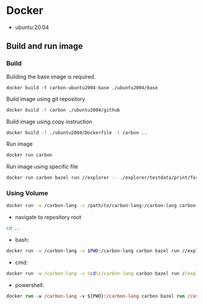 # Docker

<!--
Part of the Carbon Language project, under the Apache License v2.0 with LLVM
Exceptions. See /LICENSE for license information.
SPDX-License-Identifier: Apache-2.0 WITH LLVM-exception
-->
- ubuntu:20.04
## Build and run image
### Build
Building the base image is required.
```
docker build -t carbon-ubuntu2004-base ./ubuntu2004/base
```
Build image using git repository
```bash
docker build -t carbon ./ubuntu2004/github
```
Build image using copy instruction
```bash
docker build -f ./ubuntu2004/Dockerfile -t carbon ..
```
Run image
```bash
docker run carbon
```
Run image using specific file
```bash
docker run carbon bazel run //explorer -- ./explorer/testdata/print/format_only.carbon
```
### Using Volume
```bash
docker run -w /carbon-lang -v /path/to/carbon-lang:/carbon-lang carbon-ubuntu2004-base bazel run //explorer -- ./explorer/testdata/print/format_only.carbon
```
-   navigate to repository root
```bash
cd ..
```
-   bash:
```bash
docker run -w /carbon-lang -v $PWD:/carbon-lang carbon bazel run //explorer -- ./explorer/testdata/print/format_only.carbon
```
-   cmd: 
```cmd
docker run -w /carbon-lang -v %cd%:/carbon-lang carbon bazel run //explorer -- ./explorer/testdata/print/format_only.carbon
```
-   powershell: 
```ps
docker run -w /carbon-lang -v ${PWD}:/carbon-lang carbon bazel run //explorer -- ./explorer/testdata/print/format_only.carbon
```
